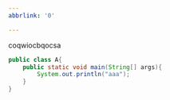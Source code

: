 ```yaml
---
abbrlink: '0'

---
```

coqwiocbqocsa
```java
public class A{
    public static void main(String[] args){
        System.out.println("aaa");
    }
}
```
